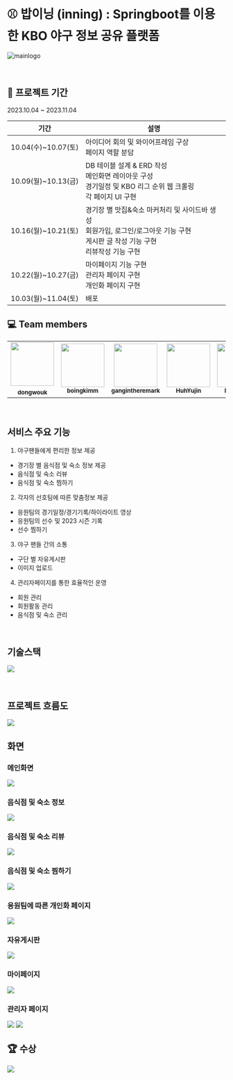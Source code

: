 # ⚾️ 밥이닝 (inning) : Springboot를 이용한 KBO 야구 정보 공유 플랫폼
![mainlogo](https://github.com/gangintheremark/bap_inning/assets/81904943/94fa2081-c814-488f-a374-515e4bef8ca3)

<br>

## 📆 프로젝트 기간

2023.10.04 ~ 2023.11.04

| 기간                | 설명                                                         |
| ------------------- | ------------------------------------------------------------ |
| 10.04(수)~10.07(토) | 아이디어 회의 및 와이어프레임 구상<br>  페이지 역할 분담                        |
| 10.09(월)~10.13(금) | DB 테이블 설계 & ERD 작성<br> 메인화면 레이아웃 구성<br> 경기일정 및 KBO 리그 순위 웹 크롤링<br>각 페이지 UI 구현                                  |
| 10.16(월)~10.21(토) | 경기장 별 맛집&숙소 마커처리 및 사이드바 생성<br>회원가입, 로그인/로그아웃 기능 구현<br>게시판 글 작성 기능 구현<br> 리뷰작성 기능 구현   |
| 10.22(월)~10.27(금) | 마이페이지 기능 구현<br> 관리자 페이지 구현<br> 개인화 페이지 구현 |
| 10.03(월)~11.04(토) |  배포 |

## 💻 Team members  

<table>
  <tr>
    <td align="center"><a href="https://github.com/dongwouk"><img src="https://avatars.githubusercontent.com/u/129401432?v=4" width="100px;" alt=""/><br /><sub><b>dongwouk</sub></a><br /><a href="https://github.com/pknu-wap/2023_1_WAT_BeJuRyu/commits/main?author=jeongjaino" title="Code"></a></td>
    <td align="center"><a href="https://github.com/boingkimm"><img src="https://avatars.githubusercontent.com/u/138134826?v=4" width="100px;" alt=""/><br /><sub><b>boingkimm</b></sub></a><br /><a href="https://github.com/pknu-wap/2023_1_WAT_BeJuRyu/commits/main?author=SunYerim" title="Code"></a></td>
    <td align="center"><a href="https://github.com/gangintheremark"><img src="https://avatars.githubusercontent.com/u/81904943?v=4" width="100px;" at=""/><br /><sub><b>gangintheremark</b></sub></a><br /><a href="https://github.com/pknu-wap/2023_1_WAT_BeJuRyu/commits/main?author=onegqueen" title="Code"></a></td>
    <td align="center"><a href="https://github.com/HuhYujin"><img src="https://avatars.githubusercontent.com/u/138845035?v=4" width="100px;" at=""/><br /><sub><b>HuhYujin</b></sub></a><br /><a href="https://github.com/pknu-wap/2023_1_WAT_BeJuRyu/commits/main?author=nuyh99" title="Code"></a></td>
    <td align="center"><a href="https://github.com/Hyejinee9"><img src="https://avatars.githubusercontent.com/u/138734570?v=4" width="100px;" at=""/><br /><sub><b>Hyejinee9</b></sub></a><br /><a href="https://github.com/pknu-wap/2023_1_WAT_BeJuRyu/commits/main?author=LimDoHyeon" title="Code"></a></td>
  </tr>
</table>
<br>

## 서비스 주요 기능
1. 야구팬들에게 편리한 정보 제공
- 경기장 별 음식점 및 숙소 정보 제공
- 음식점 및 숙소 리뷰 
- 음식점 및 숙소 찜하기
2. 각자의 선호팀에 따른 맞춤정보 제공
- 응원팀의 경기일정/경기기록/하이라이트 영상
- 응원팀의 선수 및 2023 시즌 기록
- 선수 찜하기 
3. 야구 팬들 간의 소통
- 구단 별 자유게시판
- 이미지 업로드 
4. 관리자페이지를 통한 효율적인 운영
- 회원 관리
- 회원활동 관리
- 음식점 및 숙소 관리 

<br>

## 기술스택
![](https://velog.velcdn.com/images/gangintheremark/post/d7206116-e9fc-431a-b04a-5f1a1701d624/image.png)

<br>

## 프로젝트 흐름도
![](https://velog.velcdn.com/images/gangintheremark/post/659d9767-5c41-45da-b749-13cb53687318/image.png)


## 화면 
### 메인화면
![](https://velog.velcdn.com/images/gangintheremark/post/1a0f8d3e-cd58-4053-a1a3-1bb4edd576bd/image.gif)

### 음식점 및 숙소 정보 
![](https://velog.velcdn.com/images/gangintheremark/post/6ff17d01-2f4e-42d2-8f9f-f9942eac515b/image.gif)

### 음식점 및 숙소 리뷰
![](https://velog.velcdn.com/images/gangintheremark/post/4cb7cc62-7b3b-4014-9910-6a15816ec407/image.gif)

### 음식점 및 숙소 찜하기
![](https://velog.velcdn.com/images/gangintheremark/post/47cb192f-087d-43c1-8c9e-06a314295b93/image.gif)

### 응원팀에 따른 개인화 페이지 
![](https://velog.velcdn.com/images/gangintheremark/post/90f0005b-bdb8-4957-a1f4-6b1ecde40241/image.gif)

### 자유게시판
![](https://velog.velcdn.com/images/gangintheremark/post/856e2ee9-21b4-44c3-a6bf-279f8b14cf6b/image.gif)

### 마이페이지
![](https://velog.velcdn.com/images/gangintheremark/post/20b0d025-2619-4b3c-8f0d-80adc3177fe0/image.gif)

### 관리자 페이지
![](https://velog.velcdn.com/images/gangintheremark/post/444f5700-aa49-43ef-8942-0df0e4277f94/image.gif)
![](https://velog.velcdn.com/images/gangintheremark/post/33a67e5d-ee10-4690-8f66-d747e1bfa55f/image.gif)

## 🏆 수상 
![](https://velog.velcdn.com/images/gangintheremark/post/da0c7a50-b8f2-411a-8e6b-4429e58538f9/image.jpg)
